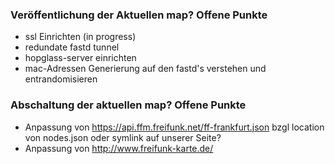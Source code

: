 ### Veröffentlichung der Aktuellen map? Offene Punkte

- ssl Einrichten (in progress)
- redundate fastd tunnel
- hopglass-server einrichten
- mac-Adressen Generierung auf den fastd's verstehen und entrandomisieren

### Abschaltung der aktuellen map? Offene Punkte

- Anpassung von https://api.ffm.freifunk.net/ff-frankfurt.json bzgl location von nodes.json oder symlink auf unserer Seite?
- Anpassung von http://www.freifunk-karte.de/
